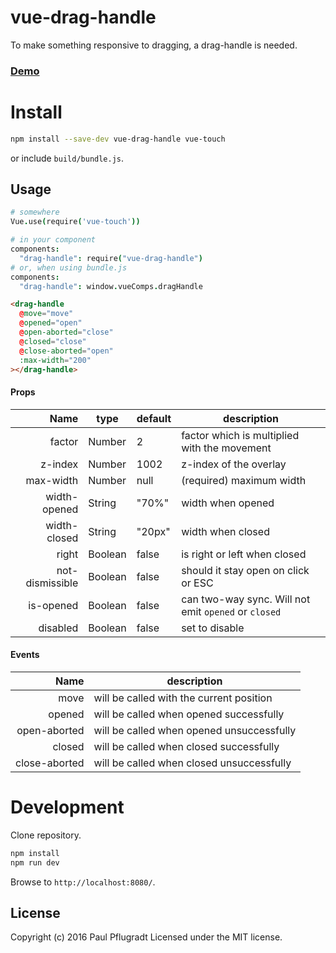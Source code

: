 # vue-drag-handle

To make something responsive to dragging, a drag-handle is needed.

### [Demo](https://vue-comps.github.io/vue-drag-handle)

# Install

```sh
npm install --save-dev vue-drag-handle vue-touch
```
or include `build/bundle.js`.

## Usage
```coffee
# somewhere
Vue.use(require('vue-touch'))

# in your component
components:
  "drag-handle": require("vue-drag-handle")
# or, when using bundle.js
components:
  "drag-handle": window.vueComps.dragHandle
```
```html
<drag-handle
  @move="move"
  @opened="open"
  @open-aborted="close"
  @closed="close"
  @close-aborted="open"
  :max-width="200"
></drag-handle>
```
#### Props
| Name | type | default | description |
| ---:| --- | ---| --- |
| factor | Number | 2 | factor which is multiplied with the movement |
| z-index | Number | 1002 | z-index of the overlay |
| max-width | Number | null | (required) maximum width |
| width-opened | String | "70%" | width when opened |
| width-closed | String | "20px" | width when closed |
| right | Boolean | false | is right or left when closed |
| not-dismissible | Boolean | false | should it stay open on click or ESC |
| is-opened | Boolean |  false | can two-way sync. Will not emit `opened` or `closed` |
| disabled | Boolean |  false | set to disable |


#### Events
| Name |  description |
| ---:| --- |
| move |  will be called with the current position |
| opened |  will be called when opened successfully |
| open-aborted | will be called when opened unsuccessfully |
| closed |  will be called when closed successfully |
| close-aborted |  will be called when closed unsuccessfully |


# Development
Clone repository.
```sh
npm install
npm run dev
```
Browse to `http://localhost:8080/`.

## License
Copyright (c) 2016 Paul Pflugradt
Licensed under the MIT license.
